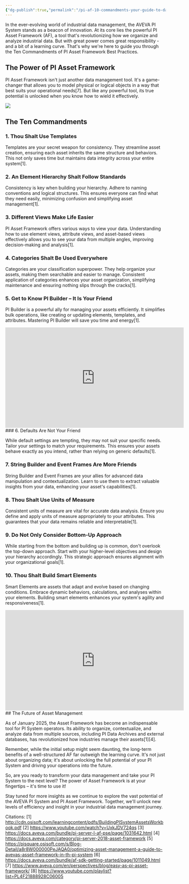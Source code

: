```yaml
---
{"dg-publish":true,"permalink":"/pi-af-10-commandments-your-guide-to-data-management-excellence/","tags":["PISystem","AssetFramework"]}
---
```


In the ever-evolving world of industrial data management, the AVEVA PI System stands as a beacon of innovation. At its core lies the powerful PI Asset Framework (AF), a tool that's revolutionizing how we organize and analyze industrial data. But with great power comes great responsibility - and a bit of a learning curve. That's why we're here to guide you through the Ten Commandments of PI Asset Framework Best Practices.

## The Power of PI Asset Framework

PI Asset Framework isn't just another data management tool. It's a game-changer that allows you to model physical or logical objects in a way that best suits your operational needs[7]. But like any powerful tool, its true potential is unlocked when you know how to wield it effectively.

![](https://i.imgur.com/H8ofGoA.png)
## The Ten Commandments

### 1. Thou Shalt Use Templates

Templates are your secret weapon for consistency. They streamline asset creation, ensuring each asset inherits the same structure and behaviors. This not only saves time but maintains data integrity across your entire system[1].

### 2. An Element Hierarchy Shalt Follow Standards

Consistency is key when building your hierarchy. Adhere to naming conventions and logical structures. This ensures everyone can find what they need easily, minimizing confusion and simplifying asset management[1].

### 3. Different Views Make Life Easier

PI Asset Framework offers various ways to view your data. Understanding how to use element views, attribute views, and asset-based views effectively allows you to see your data from multiple angles, improving decision-making and analysis[1].

### 4. Categories Shalt Be Used Everywhere

Categories are your classification superpower. They help organize your assets, making them searchable and easier to manage. Consistent application of categories enhances your asset organization, simplifying maintenance and ensuring nothing slips through the cracks[1].

### 5. Get to Know PI Builder – It Is Your Friend

PI Builder is a powerful ally for managing your assets efficiently. It simplifies bulk operations, like creating or updating elements, templates, and attributes. Mastering PI Builder will save you time and energy[1].

<iframe width="560" height="315" src="https://www.youtube.com/embed/Ih73YO2nilA?si=4AvokR8tnGh4cJXP" title="YouTube video player" frameborder="0" allow="accelerometer; autoplay; clipboard-write; encrypted-media; gyroscope; picture-in-picture; web-share" referrerpolicy="strict-origin-when-cross-origin" allowfullscreen></iframe>
### 6. Defaults Are Not Your Friend

While default settings are tempting, they may not suit your specific needs. Tailor your settings to match your requirements. This ensures your assets behave exactly as you intend, rather than relying on generic defaults[1].

### 7. String Builder and Event Frames Are More Friends

String Builder and Event Frames are your allies for advanced data manipulation and contextualization. Learn to use them to extract valuable insights from your data, enhancing your asset's capabilities[1].

### 8. Thou Shalt Use Units of Measure

Consistent units of measure are vital for accurate data analysis. Ensure you define and apply units of measure appropriately to your attributes. This guarantees that your data remains reliable and interpretable[1].

### 9. Do Not Only Consider Bottom-Up Approach

While starting from the bottom and building up is common, don't overlook the top-down approach. Start with your higher-level objectives and design your hierarchy accordingly. This strategic approach ensures alignment with your organizational goals[1].

### 10. Thou Shalt Build Smart Elements

Smart Elements are assets that adapt and evolve based on changing conditions. Embrace dynamic behaviors, calculations, and analyses within your elements. Building smart elements enhances your system's agility and responsiveness[1].


<center><iframe width="560" height="315" src="https://www.youtube.com/embed/Ih73YO2nilA?si=4AvokR8tnGh4cJXP" title="YouTube video player" frameborder="0" allow="accelerometer; autoplay; clipboard-write; encrypted-media; gyroscope; picture-in-picture; web-share" referrerpolicy="strict-origin-when-cross-origin" allowfullscreen></iframe></center>
## The Future of Asset Management

As of January 2025, the Asset Framework has become an indispensable tool for PI System operators. Its ability to organize, contextualize, and analyze data from multiple sources, including PI Data Archives and external databases, has revolutionized how industries manage their assets[1][4].

Remember, while the initial setup might seem daunting, the long-term benefits of a well-structured AF far outweigh the learning curve. It's not just about organizing data; it's about unlocking the full potential of your PI System and driving your operations into the future.

So, are you ready to transform your data management and take your PI System to the next level? The power of Asset Framework is at your fingertips – it's time to use it!

Stay tuned for more insights as we continue to explore the vast potential of the AVEVA PI System and PI Asset Framework. Together, we'll unlock new levels of efficiency and insight in your industrial data management journey.

Citations:
[1] http://cdn.osisoft.com/learningcontent/pdfs/BuildingPISystemAssetsWorkbook.pdf
[2] https://www.youtube.com/watch?v=UxkJDV724qs
[3] https://docs.aveva.com/bundle/pi-server-l-af-pse/page/1031642.html
[4] https://docs.aveva.com/category/pi-server-2018-asset-framework
[5] https://pisquare.osisoft.com/s/Blog-Detail/a8r8W000000PeJAQA0/optimizing-asset-management-a-guide-to-avevas-asset-framework-in-th-pi-system
[6] https://docs.aveva.com/bundle/af-sdk-getting-started/page/1011049.html
[7] https://www.aveva.com/en/perspectives/blog/easy-as-pi-asset-framework/
[8] https://www.youtube.com/playlist?list=PL4F21888928C06005